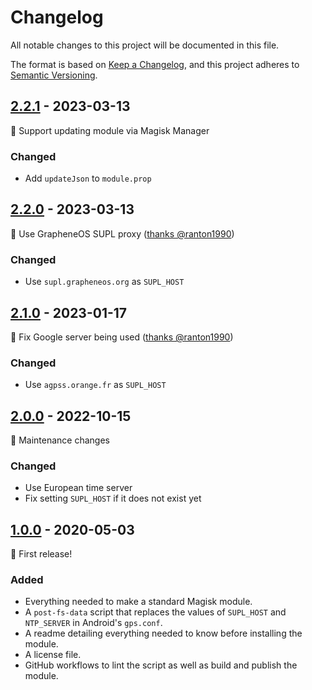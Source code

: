 # Changelog

All notable changes to this project will be documented in this file.

The format is based on [Keep a Changelog](https://keepachangelog.com/en/1.0.0/), and this project adheres to [Semantic Versioning](https://semver.org/spec/v2.0.0.html).

## [2.2.1] - 2023-03-13

🎉 Support updating module via Magisk Manager

### Changed

- Add `updateJson` to `module.prop`

## [2.2.0] - 2023-03-13

🎉 Use GrapheneOS SUPL proxy ([thanks @ranton1990](https://github.com/PlqnK/magisk-supl-replacer/issues/2))

### Changed

- Use `supl.grapheneos.org` as `SUPL_HOST`

## [2.1.0] - 2023-01-17

🎉 Fix Google server being used ([thanks @ranton1990](https://github.com/PlqnK/magisk-supl-replacer/issues/2))

### Changed

- Use `agpss.orange.fr` as `SUPL_HOST`

## [2.0.0] - 2022-10-15

🎉 Maintenance changes

### Changed

- Use European time server
- Fix setting `SUPL_HOST` if it does not exist yet

## [1.0.0] - 2020-05-03

🎉 First release!

### Added

- Everything needed to make a standard Magisk module.
- A `post-fs-data` script that replaces the values of `SUPL_HOST` and `NTP_SERVER` in Android's `gps.conf`.
- A readme detailing everything needed to know before installing the module.
- A license file.
- GitHub workflows to lint the script as well as build and publish the module.

[2.2.1]: https://github.com/Magisk-Modules-Alt-Repo/supl-replacer/releases/tag/v2.2.1
[2.2.0]: https://github.com/D3SOX/magisk-supl-replacer/releases/tag/v2.2.0
[2.1.0]: https://github.com/D3SOX/magisk-supl-replacer/releases/tag/v2.1.0
[2.0.0]: https://github.com/D3SOX/magisk-supl-replacer/releases/tag/v2.0.0
[1.0.0]: https://github.com/PlqnK/magisk-supl-replacer/releases/tag/v1.0.0
